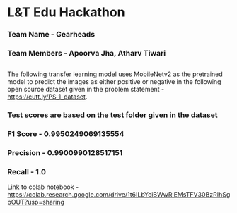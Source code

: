 # L&T Edu Hackathon
### Team Name - Gearheads
### Team Members - Apoorva Jha, Atharv Tiwari
## 
The following transfer learning model uses MobileNetv2 as the pretrained model to predict the images as either positive or negative in the following open source dataset given in the problem statement - https://cutt.ly/PS_1_dataset. 

### Test scores are based on the test folder given in the dataset
### F1 Score - 0.9950249069135554
### Precision - 0.9900990128517151
### Recall - 1.0

Link to colab notebook - https://colab.research.google.com/drive/1t6ILbYciBWwRlEMsTFV30BzRIhSgpOUT?usp=sharing
